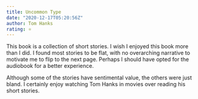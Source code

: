 ```yaml
---
title: Uncommon Type
date: "2020-12-17T05:20:56Z"
author: Tom Hanks
rating: ⭐
---
```


<style>

</style>

This book is a collection of short stories. I wish I enjoyed this book more than I did. I found most stories to be flat, with no overarching narrative to motivate me to flip to the next page. Perhaps I should have opted for the audiobook for a better experience.

Although some of the stories have sentimental value, the others were just bland. I certainly enjoy watching Tom Hanks in movies over reading his short stories.
